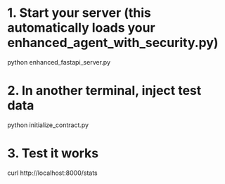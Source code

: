 # 1. Start your server (this automatically loads your enhanced_agent_with_security.py)
python enhanced_fastapi_server.py

# 2. In another terminal, inject test data
python initialize_contract.py

# 3. Test it works
curl http://localhost:8000/stats